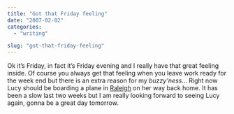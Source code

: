 ```yaml
---
title: "Got that Friday feeling"
date: "2007-02-02"
categories: 
  - "writing"

slug: "got-that-friday-feeling"
---
```


Ok it’s Friday, in fact it’s Friday evening and I really have that great feeling inside. Of course you always get that feeling when you leave work ready for the week end but there is an extra reason for my _buzzy'ness_… Right now Lucy should be boarding a plane in [Raleigh](https://en.wikipedia.org/wiki/Raleigh%2C_North_Carolina) on her way back home. It has been a slow last two weeks but I am really looking forward to seeing Lucy again, gonna be a great day tomorrow.
